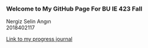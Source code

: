 ### Welcome to My GitHub Page For BU IE 423 Fall
Nergiz Selin Angın  
2018402117

[Link to my progress journal](https://bu-ie-423.github.io/fall-23-selinnangin/)

